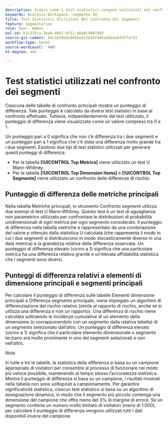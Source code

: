 ```yaml
---
description: Scopri come i test statistici vengono utilizzati nel confronto dei segmenti.
keywords: Analysis Workspace, segmento IQ
title: Test Statistici Utilizzati Nel Confronto Dei Segmenti
feature: Segmentation
role: User, Admin
exl-id: b1c235ca-2eab-48d2-bf11-e8a8c4067d03
source-git-commit: b4c1636bdc9d5be522b16f945a46beabf4f7a733
workflow-type: tm+mt
source-wordcount: '440'
ht-degree: 44%

---
```


# Test statistici utilizzati nel confronto dei segmenti

Ciascuna delle tabelle di confronto principali mostra un punteggio di differenza. Tale punteggio è calcolato da diversi test statistici in base al confronto effettuato. Tuttavia, indipendentemente dal test utilizzato, il punteggio di differenza viene visualizzato come un valore compreso tra 0 e 1.

Un punteggio pari a 0 significa che non c’è differenza tra i due segmenti e un punteggio pari a 1 significa che c’è stata una differenza molto grande tra i due segmenti. Esistono due tipi di test statistici utilizzati per generare questi punteggi di differenza:

* Per la tabella **[!UICONTROL Top Metrics]** viene utilizzato un test U Mann-Whitney,
* Per la tabella **[!UICONTROL Top Dimension Items]** e **[!UICONTROL Top Segments]** viene utilizzato un confronto delle differenze di rischio.

## Punteggio di differenza delle metriche principali

Nella tabella Metriche principali, lo strumento Confronto segmenti utilizza due esempi di test U Mann-Whitney. Questo test è un test di uguaglianza non parametrico utilizzato per confrontare le distribuzioni di probabilità unidimensionali di ogni metrica per ogni segmento considerato. Il punteggio di differenza nella tabella metriche è rappresentato da una combinazione del valore p ottenuto dalla statistica U calcolata (che rappresenta il modo in cui i due segmenti si distribuiscono in modo stocasticamente diverso in una data metrica) e la grandezza relativa della differenza osservata. Un punteggio di differenza elevato (vicino a 1) significa che una particolare metrica ha una differenza relativa grande e un’elevata affidabilità statistica che i segmenti sono diversi.

## Punteggi di differenza relativi a elementi di dimensione principali e segmenti principali

Per calcolare il punteggio di differenza sulle tabelle Elementi dimensione principali e Differenza segmento principale, viene impiegato un algoritmo di differenziazione del rischio relativo (simile al rapporto di rischio, anche se si utilizza una differenza e non un rapporto). Una differenza di rischio viene calcolata sottraendo le incidenze cumulative di un elemento della dimensione (o sovrapponendolo con un segmento dalla relativa tabella) di un segmento selezionato dall’altro. Un punteggio di differenza elevato (vicino a 1) significa che il particolare elemento dimensionale o segmento terziario era molto prominente in uno dei segmenti selezionati e non nell’altro.

>[!NOTE]
>
>In tutte e tre le tabelle, la statistica della differenza si basa su un campione appropriato di visitatori per consentire al processo di funzionare nel modo più veloce possibile, mantenendo al tempo stesso l’accuratezza statistica. Mentre il punteggio di differenza si basa su un campione, i risultati mostrati nella tabella non sono sottoposti a campionamento. Per garantire significatività statistica, ciascun test statistico si basa su un algoritmo di assegnazione dinamica, in modo che il segmento più piccolo contenga una dimensione del campione che offre meno del 3% di margine di errore. Se un segmento contiene un numero molto limitato di visitatori (meno di 1.000), per calcolare il punteggio di differenza vengono utilizzati tutti i dati disponibili invece del campione.
